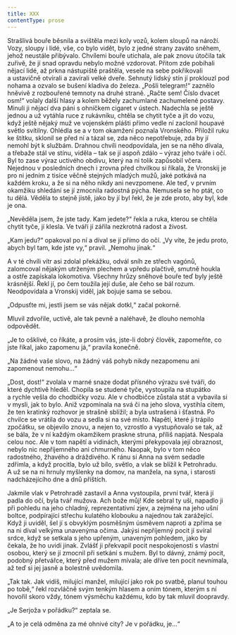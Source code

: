 ```yaml
---
title: XXX
contentType: prose
---
```


Strašlivá bouře běsnila a svištěla mezi koly vozů, kolem sloupů na nároží. Vozy, sloupy i lidé, vše, co bylo vidět, bylo z jedné strany zaváto sněhem, jehož neustále přibývalo. Chvílemi bouře utichala, ale pak znovu útočila tak zuřivě, že jí snad opravdu nebylo možné vzdorovat. Přitom zde pobíhali nějací lidé, až prkna nástupiště praštěla, vesele na sebe pokřikovali a ustavičně otvírali a zavírali velké dveře. Sehnutý lidský stín jí proklouzl pod nohama a ozvalo se bušení kladiva do železa. „Pošli telegram!“ zaznělo hněvivě z rozbouřené temnoty na druhé straně. „Račte sem! Číslo dvacet osm!“ volaly další hlasy a kolem běžely zachumlané zachumelené postavy. Minuli ji nějací dva páni s ohníčkem cigaret v ústech. Nadechla se ještě jednou a už vytáhla ruce z rukávníku, chtěla se chytit tyče a jít do vozu, když ještě nějaký muž ve vojenském plášti přímo vedle ní zaclonil houpavé světlo svítilny. Ohlédla se a v tom okamžení poznala Vronského. Přiložil ruku ke štítku, sklonil se před ní a tázal se, zda něco nepotřebuje, zda by jí nemohl být k službám. Drahnou chvíli neodpovídala, jen se na něho dívala, a třebaže stál ve stínu, viděla – tak se jí aspoň zdálo – výraz jeho tváře i očí. Byl to zase výraz uctivého obdivu, který na ni tolik zapůsobil včera. Nejednou v posledních dnech i zrovna před chvilkou si říkala, že Vronskij je pro ni jedním z tisíce věčně stejných mladých mužů, jaké potkává na každém kroku, a že si na něho nikdy ani nevzpomene. Ale teď, v prvním okamžiku shledání se jí zmocnila radostná pýcha. Nemusela se ho ptát, co tu dělá. Věděla to stejně jistě, jako by jí byl řekl, že je zde proto, aby byl, kde je ona.

„Nevěděla jsem, že jste tady. Kam jedete?“ řekla a ruka, kterou se chtěla chytit tyče, jí klesla. Ve tváři jí zářila nezkrotná radost a živost.

„Kam jedu?“ opakoval po ní a díval se jí přímo do očí. „Vy víte, že jedu proto, abych byl tam, kde jste vy,“ pravil. „Nemohu jinak.“

A v té chvíli vítr asi zdolal překážku, odvál sníh ze střech vagónů, zalomcoval nějakým utrženým plechem a vpředu plačtivě, smutně houkla a ostře zapískala lokomotiva. Všechny hrůzy sněhové bouře teď byly ještě krásnější. Řekl jí, po čem toužila její duše, ale čeho se bál rozum. Neodpovídala a Vronskij viděl, jak bojuje sama se sebou.

„Odpusťte mi, jestli jsem se vás nějak dotkl,“ začal pokorně.

Mluvil zdvořile, uctivě, ale tak pevně a naléhavě, že dlouho nemohla odpovědět.

„Je to ošklivé, co říkáte, a prosím vás, jste-li dobrý člověk, zapomeňte, co jste říkal, jako zapomenu já,“ pravila konečně.

„Na žádné vaše slovo, na žádný váš pohyb nikdy nezapomenu ani zapomenout nemohu…“

„Dost, dost!“ zvolala v marné snaze dodat přísného výrazu své tváři, do které dychtivě hleděl. Chopila se studené tyče, vystoupila na stupátko a rychle vešla do chodbičky vozu. Ale v chodbičce zůstala stát a vybavila si v mysli, jak to bylo. Aniž vzpomínala na svá či na jeho slova, vystihla citem, že ten kratinký rozhovor je strašně sblížil; a byla ustrašená i šťastná. Po chvilce se vrátila do vozu a sedla si na své místo. Napětí, které ji trápilo zpočátku, se objevilo znovu, a nejen to, vzrostlo a vystupňovalo se tak, až se bála, že v ní každým okamžikem praskne struna, příliš napjatá. Nespala celou noc. Ale v tom napětí a vidinách, kterými překypovala její obraznost, nebylo nic nepříjemného ani chmurného. Naopak, bylo v tom něco radostného, žhavého a dráždivého. K ránu si Anna na svém sedadle zdřímla, a když procitla, bylo už bílo, světlo, a vlak se blížil k Petrohradu. A už se na ni hrnuly myšlenky na domov, na manžela, na syna, i starosti nadcházejícího dne a dnů příštích.

Jakmile vlak v Petrohradě zastavil a Anna vystoupila, první tvář, která jí padla do očí, byla tvář mužova. Ach bože můj! Kde sebral ty uši, napadlo ji při pohledu na jeho chladný, reprezentativní zjev, a zejména na jeho ušní boltce, podpírající střechu kulatého klobouku a najednou tak zarážející. Když ji uviděl, šel jí s obvyklým posměšným úsměvem naproti a zpříma se na ni díval velkýma unavenýma očima. Jakýsi nepříjemný pocit jí svíral srdce, když se setkala s jeho upřeným, unaveným pohledem, jako by čekala, že ho uvidí jinak. Zvlášť ji překvapil pocit nespokojenosti s vlastní osobou, který se jí zmocnil při setkání s mužem. Byl to dávný, známý pocit, podobný přetvářce, který před mužem mívala; ale dříve ten pocit nevnímala, až teď si jej jasně a bolestně uvědomila.

„Tak tak. Jak vidíš, milující manžel, milující jako rok po svatbě, planul touhou po tobě,“ řekl rozvláčně svým tenkým hlasem a oním tónem, kterým s ní hovořil skoro vždy, tónem výsměchu každému, kdo by tak mluvil doopravdy.

„Je Serjoža v pořádku?“ zeptala se.

„A to je celá odměna za mé ohnivé city? Je v pořádku, je…“
